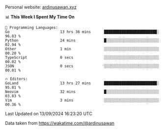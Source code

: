 Personal website: [ardinusawan.xyz](https://ardinusawan.xyz)

<!--START_SECTION:waka-->
📊 **This Week I Spent My Time On** 

```text
💬 Programming Languages: 
Go                       13 hrs 36 mins      ████████████████████████░   96.83 % 
Python                   24 mins             █░░░░░░░░░░░░░░░░░░░░░░░░   02.94 % 
Other                    1 min               ░░░░░░░░░░░░░░░░░░░░░░░░░   00.20 % 
TypeScript               0 secs              ░░░░░░░░░░░░░░░░░░░░░░░░░   00.02 % 
JSON                     0 secs              ░░░░░░░░░░░░░░░░░░░░░░░░░   00.01 % 

🔥 Editors: 
GoLand                   13 hrs 27 mins      ████████████████████████░   95.81 % 
Neovim                   32 mins             █░░░░░░░░░░░░░░░░░░░░░░░░   03.83 % 
Vim                      3 mins              ░░░░░░░░░░░░░░░░░░░░░░░░░   00.36 % 
```


 Last Updated on 13/09/2024 16:23:20 UTC
<!--END_SECTION:waka-->
Data taken from https://wakatime.com/@ardinusawan
